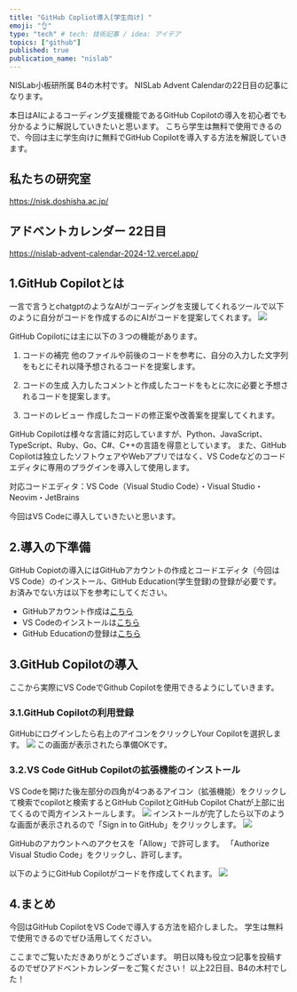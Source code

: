 ```yaml
---
title: "GitHub Copliot導入[学生向け] "
emoji: "👌"
type: "tech" # tech: 技術記事 / idea: アイデア
topics: ["github"]
published: true
publication_name: "nislab"
---
```

NISLab小板研所属 B4の木村です。
NISLab Advent Calendarの22日目の記事になります。

本日はAIによるコーディング支援機能であるGitHub Copilotの導入を初心者でも分かるように解説していきたいと思います。
こちら学生は無料で使用できるので、今回は主に学生向けに無料でGitHub Copilotを導入する方法を解説していきます。

## 私たちの研究室
https://nisk.doshisha.ac.jp/

## アドベントカレンダー 22日目
https://nislab-advent-calendar-2024-12.vercel.app/

## 1.GitHub Copilotとは
一言で言うとchatgptのようなAIがコーディングを支援してくれるツールで以下のように自分がコードを作成するのにAIがコードを提案してくれます。
![](https://storage.googleapis.com/zenn-user-upload/aa7c1d531493-20241219.png)

GitHub Copilotには主に以下の３つの機能があります。

1. コードの補完
他のファイルや前後のコードを参考に、自分の入力した文字列をもとにそれ以降予想されるコードを提案します。

2. コードの生成
入力したコメントと作成したコードをもとに次に必要と予想されるコードを提案します。

3. コードのレビュー
作成したコードの修正案や改善案を提案してくれます。

GitHub Copilotは様々な言語に対応していますが、Python、JavaScript、TypeScript、Ruby、Go、C#、C++の言語を得意としています。
また、GitHub Copilotは独立したソフトウェアやWebアプリではなく、VS Codeなどのコードエディタに専用のプラグインを導入して使用します。

対応コードエディタ：VS Code（Visual Studio Code）・Visual Studio・Neovim・JetBrains

今回はVS Codeに導入していきたいと思います。

## 2.導入の下準備
GitHub Copiotの導入にはGitHubアカウントの作成とコードエディタ（今回はVS Code）のインストール、GitHub Education(学生登録)の登録が必要です。
お済みでない方は以下を参考にしてください。
- GitHubアカウント作成は[こちら](https://zenn.dev/keison8864/articles/069d9be35b92c2)
- VS Codeのインストールは[こちら](https://qiita.com/YurimyMiyu/items/5ce7821f1e3e5905c3ee)
- GitHub Educationの登録は[こちら](https://docs.github.com/ja/education/explore-the-benefits-of-teaching-and-learning-with-github-education/github-education-for-students/apply-to-github-education-as-a-student)

## 3.GitHub Copilotの導入
ここから実際にVS CodeでGithub Copilotを使用できるようにしていきます。

### 3.1.GitHub Copilotの利用登録
GitHubにログインしたら右上のアイコンをクリックしYour Copilotを選択します。
![](https://storage.googleapis.com/zenn-user-upload/5d15b2cf23dc-20241219.png)
この画面が表示されたら準備OKです。

### 3.2.VS Code GitHub Copilotの拡張機能のインストール
VS Codeを開けた後左部分の四角が4つあるアイコン（拡張機能）をクリックして検索でcopilotと検索するとGitHub CopilotとGitHub Copilot Chatが上部に出てくるので両方インストールします。
![](https://storage.googleapis.com/zenn-user-upload/612540546694-20241219.png)
インストールが完了したら以下のような画面が表示されるので「Sign in to GitHub」をクリックします。
![](https://storage.googleapis.com/zenn-user-upload/8afe7f848cd5-20241219.png)


GitHubのアカウントへのアクセスを「Allow」で許可します。
「Authorize Visual Studio Code」をクリックし、許可します。

以下のようにGitHub Copilotがコードを作成してくれます。
![](https://storage.googleapis.com/zenn-user-upload/aa7c1d531493-20241219.png)

## 4.まとめ 
今回はGitHub CopilotをVS Codeで導入する方法を紹介しました。
学生は無料で使用できるのでぜひ活用してください。

ここまでご覧いただきありがとうございます。
明日以降も役立つ記事を投稿するのでぜひアドベントカレンダーをご覧ください！
以上22日目、B4の木村でした！
